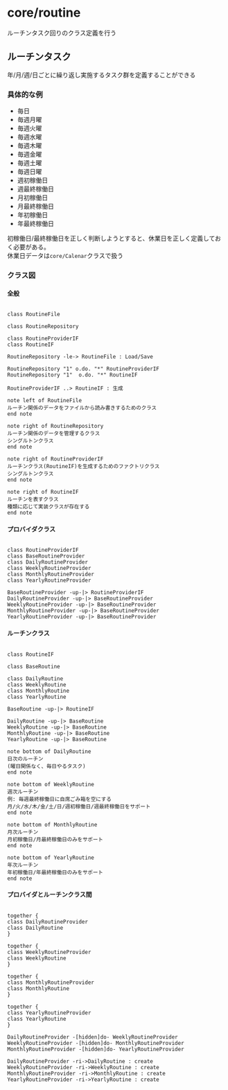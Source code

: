 # core/routine

ルーチンタスク回りのクラス定義を行う

## ルーチンタスク

年/月/週/日ごとに繰り返し実施するタスク群を定義することができる

### 具体的な例

- 毎日
- 毎週月曜
- 毎週火曜
- 毎週水曜
- 毎週木曜
- 毎週金曜
- 毎週土曜
- 毎週日曜
- 週初稼働日
- 週最終稼働日
- 月初稼働日
- 月最終稼働日
- 年初稼働日
- 年最終稼働日

初稼働日/最終稼働日を正しく判断しようとすると、休業日を正しく定義しておく必要がある。   
休業日データは`core/Calenar`クラスで扱う

### クラス図

#### 全般

```plantuml

class RoutineFile

class RoutineRepository

class RoutineProviderIF
class RoutineIF

RoutineRepository -le-> RoutineFile : Load/Save

RoutineRepository "1" o.do. "*" RoutineProviderIF
RoutineRepository "1"  o.do. "*" RoutineIF

RoutineProviderIF ..> RoutineIF : 生成

note left of RoutineFile
ルーチン関係のデータをファイルから読み書きするためのクラス
end note

note right of RoutineRepository
ルーチン関係のデータを管理するクラス
シングルトンクラス
end note

note right of RoutineProviderIF
ルーチンクラス(RoutineIF)を生成するためのファクトリクラス
シングルトンクラス
end note

note right of RoutineIF
ルーチンを表すクラス
種類に応じて実装クラスが存在する
end note

```

#### プロバイダクラス

```plantuml

class RoutineProviderIF
class BaseRoutineProvider
class DailyRoutineProvider
class WeeklyRoutineProvider
class MonthlyRoutineProvider
class YearlyRoutineProvider

BaseRoutineProvider -up-|> RoutineProviderIF
DailyRoutineProvider -up-|> BaseRoutineProvider
WeeklyRoutineProvider -up-|> BaseRoutineProvider
MonthlyRoutineProvider -up-|> BaseRoutineProvider
YearlyRoutineProvider -up-|> BaseRoutineProvider

```

#### ルーチンクラス

```plantuml

class RoutineIF

class BaseRoutine

class DailyRoutine
class WeeklyRoutine
class MonthlyRoutine
class YearlyRoutine

BaseRoutine -up-|> RoutineIF

DailyRoutine -up-|> BaseRoutine
WeeklyRoutine -up-|> BaseRoutine
MonthlyRoutine -up-|> BaseRoutine
YearlyRoutine -up-|> BaseRoutine

note bottom of DailyRoutine
日次のルーチン
(曜日関係なく、毎日やるタスク)
end note

note bottom of WeeklyRoutine
週次ルーチン
例: 毎週最終稼働日に自席ごみ箱を空にする
月/火/水/木/金/土/日/週初稼働日/週最終稼働日をサポート
end note

note bottom of MonthlyRoutine
月次ルーチン
月初稼働日/月最終稼働日のみをサポート
end note

note bottom of YearlyRoutine
年次ルーチン
年初稼働日/年最終稼働日のみをサポート
end note

```

#### プロバイダとルーチンクラス間

```plantuml

together {
class DailyRoutineProvider
class DailyRoutine
}

together {
class WeeklyRoutineProvider
class WeeklyRoutine
}

together {
class MonthlyRoutineProvider
class MonthlyRoutine
}

together {
class YearlyRoutineProvider
class YearlyRoutine
}

DailyRoutineProvider -[hidden]do- WeeklyRoutineProvider
WeeklyRoutineProvider -[hidden]do- MonthlyRoutineProvider
MonthlyRoutineProvider -[hidden]do- YearlyRoutineProvider

DailyRoutineProvider -ri->DailyRoutine : create 
WeeklyRoutineProvider -ri->WeeklyRoutine : create 
MonthlyRoutineProvider -ri->MonthlyRoutine : create 
YearlyRoutineProvider -ri->YearlyRoutine : create 



```
